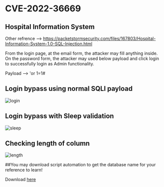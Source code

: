 # CVE-2022-36669

## Hospital Information System

Other refrence --> https://packetstormsecurity.com/files/167803/Hospital-Information-System-1.0-SQL-Injection.html

From the login page, at the email form, the attacker may fill anything inside. On the password form, the attacker may used below payload and click login to successfully login as Admin functionality.

Payload --> 'or 1=1#

## Login bypass using normal SQLI payload

<img src="https://github.com/saitamang/POC-DUMP/blob/main/Hospital%20Information%20System/img/login-success.png?raw=true" title="login">


## Login bypass with Sleep validation

<img src="https://github.com/saitamang/POC-DUMP/blob/main/Hospital%20Information%20System/img/proven-sleep.png?raw=true" title="sleep">


## Checking length of column

<img src="https://github.com/saitamang/POC-DUMP/blob/main/Hospital%20Information%20System/img/length-column.png?raw=true" title="length">

##You may download script automation to get the database name for your reference to learn!

Download [here](https://github.com/saitamang/POC-DUMP/blob/main/Hospital%20Information%20System/sqli.py)
